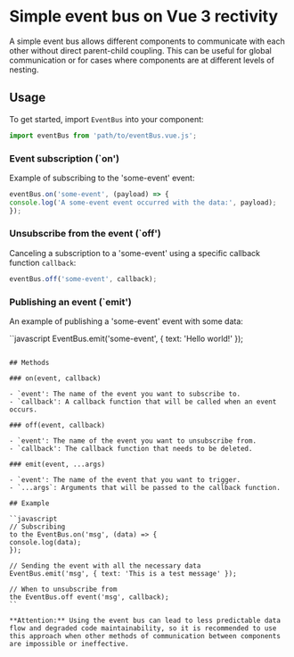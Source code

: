 # Simple event bus on Vue 3 rectivity

A simple event bus allows different components to communicate with each other without direct parent-child coupling. This can be useful for global communication or for cases where components are at different levels of nesting.

## Usage

To get started, import `EventBus` into your component:

```javascript
import eventBus from 'path/to/eventBus.vue.js';
```

### Event subscription (`on')

Example of subscribing to the 'some-event' event:

```javascript
eventBus.on('some-event', (payload) => {
console.log('A some-event event occurred with the data:', payload);
});
```

### Unsubscribe from the event (`off')

Canceling a subscription to a 'some-event' using a specific callback function `callback`:

```javascript
eventBus.off('some-event', callback);
```

### Publishing an event (`emit')

An example of publishing a 'some-event' event with some data:

``javascript
EventBus.emit('some-event', { text: 'Hello world!' });
```

## Methods

### on(event, callback)

- `event': The name of the event you want to subscribe to.
- `callback': A callback function that will be called when an event occurs.

### off(event, callback)

- `event': The name of the event you want to unsubscribe from.
- `callback': The callback function that needs to be deleted.

### emit(event, ...args)

- `event': The name of the event that you want to trigger.
- `...args`: Arguments that will be passed to the callback function.

## Example

``javascript
// Subscribing
to the EventBus.on('msg', (data) => {
console.log(data);
});

// Sending the event with all the necessary data
EventBus.emit('msg', { text: 'This is a test message' });

// When to unsubscribe from
the EventBus.off event('msg', callback);
``

**Attention:** Using the event bus can lead to less predictable data flow and degraded code maintainability, so it is recommended to use this approach when other methods of communication between components are impossible or ineffective.
